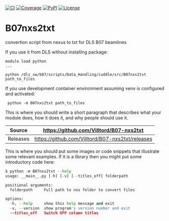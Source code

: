 [![CI](https://github.com/Villtord/B07-nxs2txt/actions/workflows/ci.yml/badge.svg)](https://github.com/Villtord/B07-nxs2txt/actions/workflows/ci.yml)
[![Coverage](https://codecov.io/gh/Villtord/B07-nxs2txt/branch/main/graph/badge.svg)](https://codecov.io/gh/Villtord/B07-nxs2txt)
[![PyPI](https://img.shields.io/pypi/v/B07-nxs2txt.svg)](https://pypi.org/project/B07-nxs2txt)
[![License](https://img.shields.io/badge/License-Apache%202.0-blue.svg)](https://www.apache.org/licenses/LICENSE-2.0)

# B07nxs2txt

convertion script from nexus to txt for DLS B07 beamlines

If you use it from DLS without installing package:

```
module load python
...

python /dls_sw/b07/scripts/Data_Handling/cuddle/src/B07nxs2txt path_to_files
```

If you use development container environment assuming venv is configured and activated:

```
 python -m B07nxs2txt path_to_files
```

This is where you should write a short paragraph that describes what your module does,
how it does it, and why people should use it.

Source          | <https://github.com/Villtord/B07-nxs2txt>
:---:           | :---:
Releases        | <https://github.com/Villtord/B07-nxs2txt/releases>

This is where you should put some images or code snippets that illustrate
some relevant examples. If it is a library then you might put some
introductory code here:

```python
$ python -m B07nxs2txt --help
usage: __main__.py [-h] [-v] [--titles_off] folderpath

positional arguments:
  folderpath     Full path to nxs folder to convert files

options:
  -h, --help     show this help message and exit
  -v, --version  show program's version number and exit
  --titles_off   Switch OFF column titles
```
